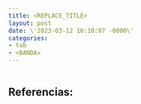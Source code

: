 ```yaml
---
title: <REPLACE_TITLE>
layout: post
date: \'2023-03-12 16:10:07 -0000\'
categories:
- tab
- <BANDA>
---
```


~~~
~~~

Referencias:
- 
